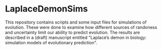 # LaplaceDemonSims

This repository contains scripts and some input files for simulations of evolution. These were done to examine how different sources of randoness and uncertainty limit our ability to predict evolution. The results are described in a (draft) manuscript entitled "Laplace’s demon in biology: simulation models of evolutionary prediction".

